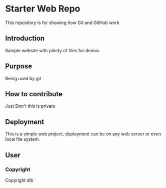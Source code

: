 # Starter Web Repo

This repository is for showing how Git and GitHub work

## Introduction

Sample website with plenty of files for demos

## Purpose
Being used by git

## How to contribute
Just Don't this is private

## Deployment
This is a simple web project, deployment can be on any web server or even local file system.

## User

### Copyright
Copyright dlb
